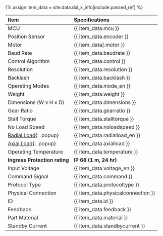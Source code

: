 {% assign item_data = site.data.dxl_x_info[include.passed_ref] %}

<!-- item_data is the data to check the selected product in the tab  -->

| Item                          | Specifications                                              |
| :---------------------------- | :---------------------------------------------------------- |
| MCU                           | {{ item_data.mcu }}                |
| Position Sensor               | {{ item_data.encoder }}            |
| Motor                         | {{ item_data].motor }}             |
| Baud Rate                     | {{ item_data.baudrate }}           |
| Control Algorithm             | {{ item_data.control }}            |
| Resolution                    | {{ item_data.resolution }}         | {% if item_data.backlash != 'N/A' %}
| Backlash                      | {{ item_data.backlash }}           | {% else %}{% endif %}
| Operating Modes               | {{ item_data.mode_en }}            |
| Weight                        | {{ item_data.weight }}             |
| Dimensions (W x H x D)        | {{ item_data.dimensions }}         |
| Gear Ratio                    | {{ item_data.gearratio }}          |
| Stall Torque                  | {{ item_data.stalltorque }}        |
| No Load Speed                 | {{ item_data.noloadspeed }}        | {% if item_data.radialload_en != 'N/A' %}
| [Radial Load]{: .popup}       | {{ item_data.radialload_en }}      | {% else %}{% endif %}{% if item_data.axialload != 'N/A' %}
| [Axial Load]{: .popup}        | {{ item_data.axialload }}          | {% else %}{% endif %}
| Operating Temperature         | {{ item_data.temperature }}        | {% if page.product_group=='dxl_xw540' %}
| **Ingress Protection rating** | **IP 68 (1 m, 24 hr)**             | {% else %}{% endif %}
| Input Voltage                 | {{ item_data.voltage_en }}         |
| Command Signal                | {{ item_data.command }}            |
| Protocol Type                 | {{ item_data.protocoltype }}       |
| Physical Connection           | {{ item_data.physicalconnection }} |
| ID                            | {{ item_data.id }}                 |
| Feedback                      | {{ item_data.feedback }}           |
| Part Material                 | {{ item_data.material }}           |
| Standby Current               | {{ item_data.standbycurrent }}     |

[radial load]: /assets/images/dxl/axial_radial_load.png
[axial load]: /assets/images/dxl/axial_radial_load.png
